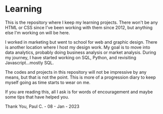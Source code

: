 # Learning

This is the repository where I keep my learning projects. There won't be any HTML or CSS since I've been working with them since 2012, but anything else I'm working on will be here.

I worked in marketing but went to school for web and graphic design. There is another location where I host my design work. My goal is to move into data analytics, probably doing business analysis or market analysis. During my journey, I have started working on SQL, Python, and revisiting Javascript...mostly SQL. 

The codes and projects in this repository will not be impressive by any means, but that is not the point. This is more of a progression diary to keep myself going as time starts to wear on me.

If you are reading this, all I ask is for words of encouragement and maybe some tips that have helped you.

Thank You,
Paul C. - 08 - Jan - 2023
